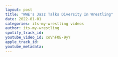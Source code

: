 ```yaml
---
layout: post
title: "WWE's Jazz Talks Diversity In Wrestling"
date: 2022-01-01
categories: its-my-wrestling videos
author: its-my-wrestling
spotify_track_id: 
youtube_video_id: xoVhFOE-9yY
apple_track_id: 
youtube_metadata: 
---
```

